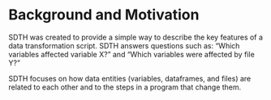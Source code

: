 # Background and Motivation

SDTH was created to provide a simple way to describe the key features of a data transformation script.  SDTH answers questions such as: “Which variables affected variable X?” and “Which variables were affected by file Y?”  

SDTH focuses on how data entities (variables, dataframes, and files) are related to each other and to the steps in a program that change them.  
    